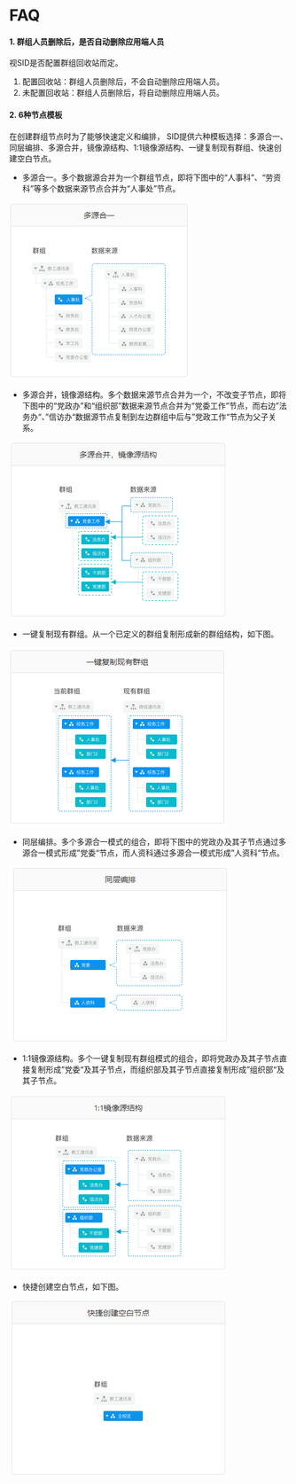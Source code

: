 # FAQ

#### 1. 群组人员删除后，是否自动删除应用端人员<div id=link1></div>

视SID是否配置群组回收站而定。

1. 配置回收站：群组人员删除后，不会自动删除应用端人员。
2. 未配置回收站：群组人员删除后，将自动删除应用端人员。

#### 2. 6种节点模板<div id=link2></div>

在创建群组节点时为了能够快速定义和编排， SID提供六种模板选择：多源合一、同层编排、多源合并，镜像源结构、1:1镜像源结构、一键复制现有群组、快速创建空白节点。

* 多源合一。多个数据源合并为一个群组节点，即将下图中的“人事科”、“劳资科”等多个数据来源节点合并为“人事处”节点。

![1](README.assets/1.jpg)

* 多源合并，镜像源结构。多个数据来源节点合并为一个，不改变子节点，即将下图中的“党政办”和“组织部”数据来源节点合并为“党委工作”节点，而右边”法务办“、”信访办“数据源节点复制到左边群组中后与”党政工作“节点为父子关系。

![2](README.assets/2.png)

- 一键复制现有群组。从一个已定义的群组复制形成新的群组结构，如下图。

![3](README.assets/3.png)

- 同层编排。多个多源合一模式的组合，即将下图中的党政办及其子节点通过多源合一模式形成”党委“节点，而人资科通过多源合一模式形成”人资科“节点。

![4](README.assets/4.png)

- 1:1镜像源结构。多个一键复制现有群组模式的组合，即将党政办及其子节点直接复制形成”党委“及其子节点，而组织部及其子节点直接复制形成”组织部“及其子节点。

![5](README.assets/5.png)

- 快捷创建空白节点，如下图。

![6](README.assets/6.png)



